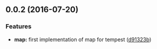 <a name="0.0.2"></a>
## 0.0.2 (2016-07-20)


### Features

* **map:** first implementation of map for tempest ([d91323b](https://github.com/TylorS/tempest/commit/d91323b))



